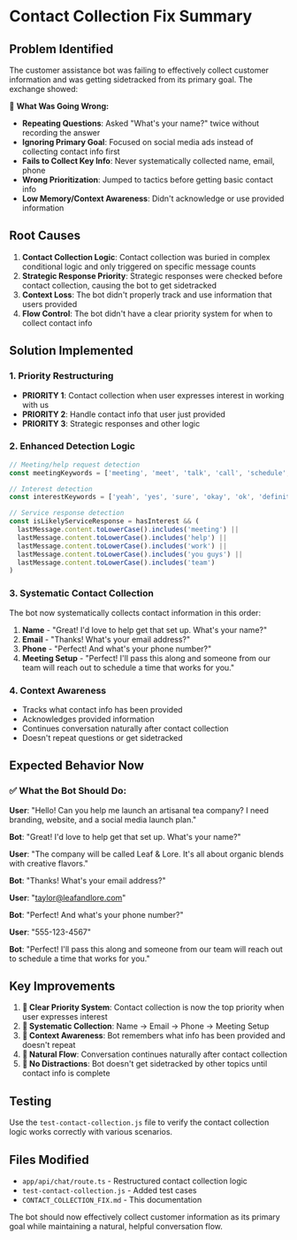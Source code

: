 # Contact Collection Fix Summary

## Problem Identified

The customer assistance bot was failing to effectively collect customer information and was getting sidetracked from its primary goal. The exchange showed:

🚨 **What Was Going Wrong:**
- **Repeating Questions**: Asked "What's your name?" twice without recording the answer
- **Ignoring Primary Goal**: Focused on social media ads instead of collecting contact info first
- **Fails to Collect Key Info**: Never systematically collected name, email, phone
- **Wrong Prioritization**: Jumped to tactics before getting basic contact info
- **Low Memory/Context Awareness**: Didn't acknowledge or use provided information

## Root Causes

1. **Contact Collection Logic**: Contact collection was buried in complex conditional logic and only triggered on specific message counts
2. **Strategic Response Priority**: Strategic responses were checked before contact collection, causing the bot to get sidetracked
3. **Context Loss**: The bot didn't properly track and use information that users provided
4. **Flow Control**: The bot didn't have a clear priority system for when to collect contact info

## Solution Implemented

### 1. **Priority Restructuring**
- **PRIORITY 1**: Contact collection when user expresses interest in working with us
- **PRIORITY 2**: Handle contact info that user just provided
- **PRIORITY 3**: Strategic responses and other logic

### 2. **Enhanced Detection Logic**
```javascript
// Meeting/help request detection
const meetingKeywords = ['meeting', 'meet', 'talk', 'call', 'schedule', 'appointment', 'consultation', 'help', 'need help', 'want to work', 'work with you', 'hire you', 'get started', 'begin', 'start project']

// Interest detection
const interestKeywords = ['yeah', 'yes', 'sure', 'okay', 'ok', 'definitely', 'absolutely', 'interested', 'like to', 'want to']

// Service response detection
const isLikelyServiceResponse = hasInterest && (
  lastMessage.content.toLowerCase().includes('meeting') ||
  lastMessage.content.toLowerCase().includes('help') ||
  lastMessage.content.toLowerCase().includes('work') ||
  lastMessage.content.toLowerCase().includes('you guys') ||
  lastMessage.content.toLowerCase().includes('team')
)
```

### 3. **Systematic Contact Collection**
The bot now systematically collects contact information in this order:
1. **Name** - "Great! I'd love to help get that set up. What's your name?"
2. **Email** - "Thanks! What's your email address?"
3. **Phone** - "Perfect! And what's your phone number?"
4. **Meeting Setup** - "Perfect! I'll pass this along and someone from our team will reach out to schedule a time that works for you."

### 4. **Context Awareness**
- Tracks what contact info has been provided
- Acknowledges provided information
- Continues conversation naturally after contact collection
- Doesn't repeat questions or get sidetracked

## Expected Behavior Now

### ✅ **What the Bot Should Do:**

**User**: "Hello! Can you help me launch an artisanal tea company? I need branding, website, and a social media launch plan."

**Bot**: "Great! I'd love to help get that set up. What's your name?"

**User**: "The company will be called Leaf & Lore. It's all about organic blends with creative flavors."

**Bot**: "Thanks! What's your email address?"

**User**: "taylor@leafandlore.com"

**Bot**: "Perfect! And what's your phone number?"

**User**: "555-123-4567"

**Bot**: "Perfect! I'll pass this along and someone from our team will reach out to schedule a time that works for you."

## Key Improvements

1. **🎯 Clear Priority System**: Contact collection is now the top priority when user expresses interest
2. **📝 Systematic Collection**: Name → Email → Phone → Meeting Setup
3. **🧠 Context Awareness**: Bot remembers what info has been provided and doesn't repeat
4. **💬 Natural Flow**: Conversation continues naturally after contact collection
5. **🚫 No Distractions**: Bot doesn't get sidetracked by other topics until contact info is complete

## Testing

Use the `test-contact-collection.js` file to verify the contact collection logic works correctly with various scenarios.

## Files Modified

- `app/api/chat/route.ts` - Restructured contact collection logic
- `test-contact-collection.js` - Added test cases
- `CONTACT_COLLECTION_FIX.md` - This documentation

The bot should now effectively collect customer information as its primary goal while maintaining a natural, helpful conversation flow. 